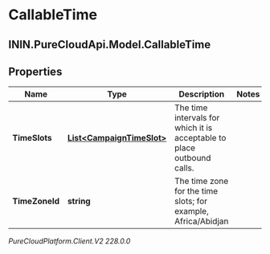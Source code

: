# CallableTime

## ININ.PureCloudApi.Model.CallableTime

## Properties

|Name | Type | Description | Notes|
|------------ | ------------- | ------------- | -------------|
| **TimeSlots** | [**List&lt;CampaignTimeSlot&gt;**](CampaignTimeSlot) | The time intervals for which it is acceptable to place outbound calls. | |
| **TimeZoneId** | **string** | The time zone for the time slots; for example, Africa/Abidjan | |



_PureCloudPlatform.Client.V2 228.0.0_
